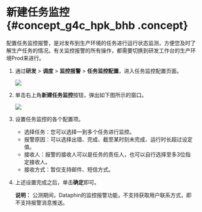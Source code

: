 # 新建任务监控 {#concept_g4c_hpk_bhb .concept}

配置任务监控报警，是对发布到生产环境的任务进行运行状态监测，方便您及时了解生产任务的情况。有关监控报警的所有操作，都需要切换到研发工作台的生产环境Prod来进行。

1.  通过**研发** \> **调度** \> **监控报警** \> **任务监控配置**，进入任务监控配置页面。

    ![](http://static-aliyun-doc.oss-cn-hangzhou.aliyuncs.com/assets/img/136665/155730609840767_zh-CN.png)

2.  单击右上角**新建任务监控**按钮，弹出如下图所示的窗口。

    ![](http://static-aliyun-doc.oss-cn-hangzhou.aliyuncs.com/assets/img/136665/155730609840771_zh-CN.png)

3.  设置任务监控的各个配置项。
    -   选择任务：您可以选择一到多个任务进行监控。
    -   报警原因：可以选择出错、完成、截至某时刻未完成、运行时长超过设定值。
    -   接收人：报警的接收人可以是任务的责任人，也可以自行选择至多3位指定接收人。
    -   接收方式：暂仅支持邮件、短信方式。
4.  上述设置完成之后，单击**确定**即可。

    **说明：** 公测期间，Dataphin的监控报警功能，不支持获取用户联系方式，即不支持报警消息推送。


